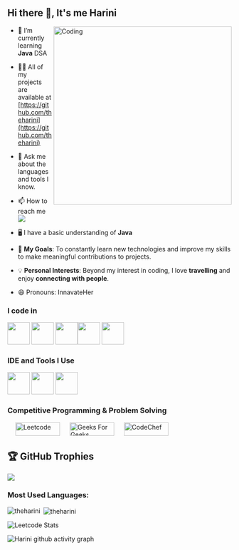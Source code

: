 ## Hi there 👋, It's me Harini

<img align="right" alt="Coding" width="400" src="Github anime.gif">











- 🌱 I’m currently learning **Java** DSA

- 👨‍💻 All of my projects are available at [https://github.com/theharini](https://github.com/theharini)

- 💬 Ask me about the languages and tools I know.

- 📫 How to reach me   <br/> [<img src="https://img.shields.io/badge/LinkedIn-0077B5?style=for-the-badge&logo=linkedin&logoColor=white" />](https://www.linkedin.com/in/theharini17/)

- 🖥️ I have a basic understanding of **Java**

- 🎯 **My Goals**: To constantly learn new technologies and improve my skills to make meaningful contributions to projects.

- 💡 **Personal Interests**: Beyond my interest in coding, I love **travelling** and enjoy **connecting with people**.

- 😄 Pronouns: InnavateHer
  






### I code in
<img height="50" width="50" src="https://img.icons8.com/color/48/000000/html-5.png" /> <img height="50" width="50" src="https://img.icons8.com/color/48/000000/css3.png" /> 
<img height="50" width="50" src="https://img.icons8.com/color/48/000000/javascript.png"/><img height="50" width="50" src="https://img.icons8.com/color/48/000000/java-coffee-cup-logo.png" />
<img height="50" width="50" src="https://camo.githubusercontent.com/f905d223aaf7d318a2a34ab7a88bb5fadcc066e15b23be27e45c8cd06d4e8a74/68747470733a2f2f696d672e69636f6e73382e636f6d2f636f6c6f722f34382f3030303030302f6d7973716c2d6c6f676f2e706e67" /> 

### IDE and Tools I Use
<img height="50" width="50" src="https://img.icons8.com/color/48/000000/visual-studio-code-2019.png"/>  <img height="50" width="50" src="https://img.icons8.com/color/50/000000/git.png"/>  <img height="50" width="50" src="https://img.icons8.com/color/48/000000/figma--v1.png"/> 


### Competitive Programming & Problem Solving
<p align="left">
  &emsp;
    <a href="https://leetcode.com/u/harini001/"><img alt = "Leetcode" src="https://img.shields.io/badge/leetcode%20-%23FFA116.svg?style=plastic&logo=leetcode&logoColor=black" height = 30px width = 100px/></a>
  &emsp;
    <a href="https://www.geeksforgeeks.org/user/harinir17/"><img alt="Geeks For Geeks" src="https://img.shields.io/badge/geeksforgeeks-%230F9D58.svg?style=plastic&logo=geeksforgeeks&logoColor=white" height = 30px width = 100px></a>
    &emsp;
    <a href="#"><img alt = "CodeChef" src="https://img.shields.io/badge/codechef-%235B4638.svg?style=plastic&logo=codechef&logoColor=white"height = 30px width = 100px /></a>
  &emsp;
  

## 🏆 GitHub Trophies
![](https://github-profile-trophy.vercel.app/?username=theharini)



<h3 align="left">Most Used Languages:</h3>
<p><img align="left" src="https://github-readme-stats.vercel.app/api/top-langs/?username=theharini&show_icons=true&locale=en&layout=compact&hide=jupyter%20notebook&langs_count=8" alt="theharini" /></p>
<p>&nbsp;<img align="center" src="https://github-readme-stats.vercel.app/api?username=theharini&show_icons=true&locale=en" alt="theharini" /></p>

 





![Leetcode Stats](https://leetcard.jacoblin.cool/Harini001?theme=dark&font=Noto%20Sans%20Thaana)

![Harini github activity graph](https://github-readme-activity-graph.vercel.app/graph?username=theharini&bg_color=000000&color=04ff00&line=36fa00&point=ffffff&area=true&hide_border=true)
